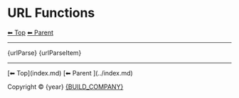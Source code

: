 # URL Functions

<!-- TEMPLATE header 2 -->
[⬅ Top](index.md) [⬅ Parent ](../index.md)
<hr />

{urlParse}
{urlParseItem}

<!-- TEMPLATE footer 4 -->
<hr />
[⬅ Top](index.md) [⬅ Parent ](../index.md)

Copyright &copy; {year} [{BUILD_COMPANY}]({BUILD_COMPANY_LINK}{title})
